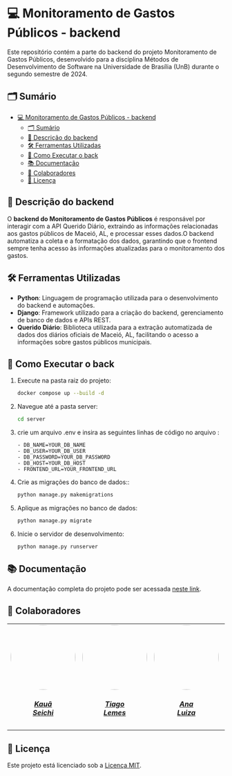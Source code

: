 # 💻 Monitoramento de Gastos Públicos - backend

Este repositório contém a parte do backend do projeto Monitoramento de Gastos Públicos, desenvolvido para a disciplina Métodos de Desenvolvimento de Software na Universidade de Brasília (UnB) durante o segundo semestre de 2024.

## 🗂️ Sumário

- [💻 Monitoramento de Gastos Públicos - backend](#-monitoramento-de-gastos-públicos---backend)
  - [🗂️ Sumário](#️-sumário)
  - [📜 Descrição do backend](#-descrição-do-backend)
  - [🛠️ Ferramentas Utilizadas](#️-ferramentas-utilizadas)
  - [🚀 Como Executar o back](#-como-executar-o-back)
  - [📚 Documentação](#-documentação)
  - [👥 Colaboradores](#-colaboradores)
  - [📍 Licença](#-licença)

## 📜 Descrição do backend

O **backend do Monitoramento de Gastos Públicos** é responsável por interagir com a API Querido Diário, extraindo as informações relacionadas aos gastos públicos de Maceió, AL, e processar esses dados.O backend automatiza a coleta e a formatação dos dados, garantindo que o frontend sempre tenha acesso às informações atualizadas para o monitoramento dos gastos.

## 🛠️ Ferramentas Utilizadas

- **Python**:  Linguagem de programação utilizada para o desenvolvimento do backend e automações.
- **Django**: Framework utilizado para a criação do backend, gerenciamento de banco de dados e APIs REST.
- **Querido Diário**: Biblioteca utilizada para a extração automatizada de dados dos diários oficiais de Maceió, AL, facilitando o acesso a informações sobre gastos públicos municipais.

## 🚀 Como Executar o back

1. Execute na pasta raiz do projeto:

    ```bash
    docker compose up --build -d
    ```

2. Navegue até a pasta server:
   
    ```bash
    cd server
    ```

3. crie um arquivo .env e insira as seguintes linhas de código no arquivo :

    ```
    - DB_NAME=YOUR_DB_NAME
    - DB_USER=YOUR_DB_USER
    - DB_PASSWORD=YOUR_DB_PASSWORD
    - DB_HOST=YOUR_DB_HOST
    - FRONTEND_URL=YOUR_FRONTEND_URL
    ```

4. Crie as migrações do banco de dados::

    ```bash
    python manage.py makemigrations
    ```

5. Aplique as migrações no banco de dados:

    ```bash
    python manage.py migrate
    ```


6. Inicie o servidor de desenvolvimento:

    ```bash
    python manage.py runserver
    ```

## 📚 Documentação

A documentação completa do projeto pode ser acessada [neste link](https://unb-mds.github.io/2024-2-Squad06/).

## 👥 Colaboradores

<center>
<table style="margin-left: auto; margin-right: auto;">
    <tr>
        <td align="center">
            <a href="https://github.com/Neoprot">
                <img style="border-radius: 50%;" src="https://github.com/Neoprot.png" width="150px;"/>
                <h5 class="text-center">Kauã<br>Seichi</h5>
            </a>
        </td>
        <td align="center">
            <a href="https://github.com/TiagoTeixeira-2005">
                <img style="border-radius: 50%;" src="https://github.com/TiagoTeixeira-2005.png" width="150px;"/>
                <h5 class="text-center">Tiago<br>Lemes</h5>
            </a>
        </td>
        <td align="center">
            <a href="https://github.com/Ana-Luiza-SC">
                <img style="border-radius: 50%;" src="https://github.com/Ana-Luiza-SC.png" width="150px;"/>
                <h5 class="text-center">Ana<br>Luiza</h5>
            </a>
        </td>
        <td align="center">
            <a href="https://github.com/ArthurGuilher62">
                <img style="border-radius: 50%;" src="https://github.com/ArthurGuilher62.png" width="150px;"/>
                <h5 class="text-center">Arthur<br>Guilherme</h5>
            </a>
        </td>
        <td align="center">
            <a href="https://github.com/NayraNery127">
                <img style="border-radius: 50%;" src="https://github.com/NayraNery127.png" width="150px;"/>
                <h5 class="text-center">Nayra</h5>
            </a>
        </td>
         <td align="center">
            <a href="https://github.com/alvesingrid">
                <img style="border-radius: 50%;" src="https://github.com/alvesingrid.png" width="150px;"/>
                <h5 class="text-center">Ingrid<br>Alves</h5>
            </a>
        </td>
</table>
</center>

## 📍 Licença

Este projeto está licenciado sob a [Licença MIT](https://github.com/unb-mds/2024-2-Squad06/blob/main/LICENSE).
